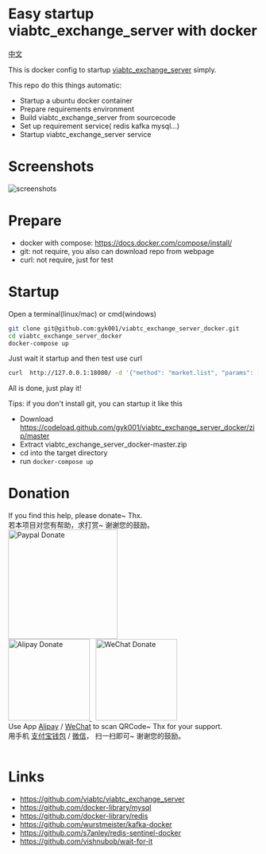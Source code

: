 # Easy startup viabtc_exchange_server with docker

[中文](README-zh.md)

This is docker config to startup [viabtc_exchange_server](https://github.com/viabtc/viabtc_exchange_server) simply.

This repo do this things automatic:

* Startup a ubuntu docker container
* Prepare requirements environment
* Build viabtc_exchange_server from sourcecode
* Set up requirement service( redis kafka mysql...)
* Startup viabtc_exchange_server service

# Screenshots

![screenshots](http://p30hfwvsg.bkt.clouddn.com/viabtc_exchange_server_docker/screenshots.jpg)

# Prepare

* docker with compose: https://docs.docker.com/compose/install/
* git: not require, you also can download repo from webpage
* curl: not require, just for test

# Startup

Open a terminal(linux/mac) or cmd(windows)

```bash
git clone git@github.com:gyk001/viabtc_exchange_server_docker.git
cd viabtc_exchange_server_docker
docker-compose up
```

Just wait it startup and then test use curl

```bash
curl  http://127.0.0.1:18080/ -d '{"method": "market.list", "params": [], "id": 1516681174}'
```

All is done, just play it!


Tips: if you don't install git, you can startup it like this

* Download https://codeload.github.com/gyk001/viabtc_exchange_server_docker/zip/master
* Extract viabtc_exchange_server_docker-master.zip
* cd into the target directory
* run `docker-compose up`

# Donation

<div id="donate_module">
	<!-- btn_donate & tips -->
	<div id="donate_board">
		<span class="donate_txt">
			If you find this help, please <span class="bold">donate~</span>  Thx.<br/>
			若本项目对您有帮助，<span class="bold">求打赏~</span> 谢谢您的鼓励。
		</span>
	</div>
	<!-- /btn_donate & tips -->
	<!-- donate guide -->
	<div id="donate_guide">
		<div>
			<a href="https://www.paypal.com/cgi-bin/webscr?cmd=_s-xclick&hosted_button_id=G76ZNGLBBYUD6" title="Palpay Payment">
				<img src="http://p30hfwvsg.bkt.clouddn.com/viabtc_exchange_server_docker/palpay_donate.jpg" title="Paypal Donate" width="220px" />
			</a>
		</div>
		<a href="http://p30hfwvsg.bkt.clouddn.com/viabtc_exchange_server_docker/alipay.png" title="Alipay_Scan_Payment">
			<img src="http://p30hfwvsg.bkt.clouddn.com/viabtc_exchange_server_docker/alipay.png" title="Alipay Donate" height="164px" width="164px"/>
		</a> &nbsp;
		<a href="http://p30hfwvsg.bkt.clouddn.com/viabtc_exchange_server_docker/wepay.png" title="WeChat_Scan_Payment" class="fancybox" rel="article0">
			<img src="http://p30hfwvsg.bkt.clouddn.com/viabtc_exchange_server_docker/wepay.png" title="WeChat Donate" height="164px" width="auto"/>
		</a>
	</div>
	<!-- /donate guide -->
	<div>
    	<span class="donate_txt">
            Use App <span class="bold"><a href="http://global.alipay.com/ospay/home.htm">Alipay</a> / <a href="http://www.wechat.com/en/">WeChat</a></span>
            to scan QRCode~ Thx for your support.<br/>
            用手机 <span class="bold"><a href="https://mobile.alipay.com/index.htm">支付宝钱包</a> / <a href="http://weixin.qq.com/">微信</a></span>，
            扫一扫即可~ 谢谢您的鼓励。<br/>
            <br/>
        </span>
	</div>
</div>
<!-- /Donate Module -->

# Links

* https://github.com/viabtc/viabtc_exchange_server
* https://github.com/docker-library/mysql
* https://github.com/docker-library/redis
* https://github.com/wurstmeister/kafka-docker
* https://github.com/s7anley/redis-sentinel-docker
* https://github.com/vishnubob/wait-for-it

